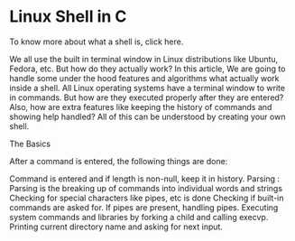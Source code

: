 # Linux Shell in C

To know more about what a shell is, click here.

We all use the built in terminal window in Linux distributions like Ubuntu, Fedora, etc. But how do they actually work? In this article, We are going to handle some under the hood features and algorithms what actually work inside a shell. All Linux operating systems have a terminal window to write in commands. But how are they executed properly after they are entered?
Also, how are extra features like keeping the history of commands and showing help handled? All of this can be understood by creating your own shell.



The Basics

After a command is entered, the following things are done:

Command is entered and if length is non-null, keep it in history.
Parsing : Parsing is the breaking up of commands into individual words and strings
Checking for special characters like pipes, etc is done
Checking if built-in commands are asked for.
If pipes are present, handling pipes.
Executing system commands and libraries by forking a child and calling execvp.
Printing current directory name and asking for next input.
